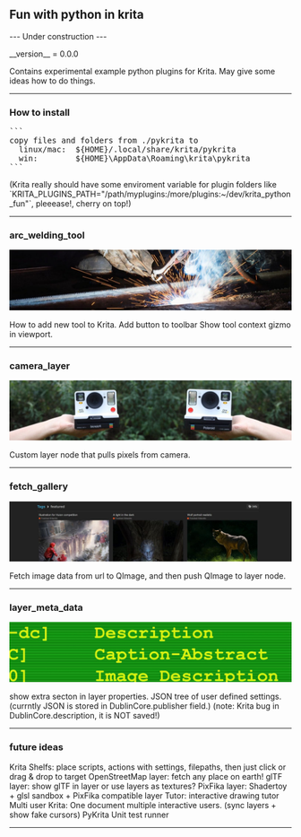 <html>
<h2>Fun with python in krita</h2>
<p>--- Under construction ---</p>
__version__ = 0.0.0
<p>Contains experimental example python plugins for Krita.
May give some ideas how to do things.</p>

<hr>
<h3>How to install</h3>
<pre>
```
copy files and folders from ./pykrita to
  linux/mac:  ${HOME}/.local/share/krita/pykrita
  win:        ${HOME}\AppData\Roaming\krita\pykrita
```
</pre>

<p>(Krita really should have some enviroment variable for plugin folders like
`KRITA_PLUGINS_PATH="/path/myplugins:/more/plugins:~/dev/krita_python_fun"`,
pleeease!, cherry on top!)</p>

<hr>

<h3>arc_welding_tool</h3>
<p><img src="./pykrita/arc_welding_tool/resources/title_image.jpg"/></p>
<p>How to add new tool to Krita.
Add button to toolbar
Show tool context gizmo in viewport.</p>
<hr>

<h3>camera_layer</h3>
<p><img src="./pykrita/camera_layer/resources/title_image.jpg"/></p>
<p>Custom layer node that pulls pixels from camera.</p>
<hr>

<h3>fetch_gallery</h3>
<p><img src="./pykrita/fetch_gallery/resources/title_image.jpg"/></p>
<p>Fetch image data from url to QImage,
and then push QImage to layer node.</p>
<hr>

<h3>layer_meta_data</h3>
<p><img src="./pykrita/layer_meta_data/resources/title_image.jpg"/></p>
<p>show extra secton in layer properties.
JSON tree of user defined settings.
(currntly JSON is stored in DublinCore.publisher field.)
(note: Krita bug in DublinCore.description, it is NOT saved!)</p>
<hr>

<h3>future ideas</h3>
<p>Krita Shelfs: place scripts, actions with settings, filepaths, then just click or drag & drop to target
OpenStreetMap layer: fetch any place on earth!
glTF layer: show glTF in layer or use layers as textures?
PixFika layer: Shadertoy + glsl sandbox + PixFika compatible layer
Tutor: interactive drawing tutor
Multi user Krita: One document multiple interactive users. (sync layers + show fake cursors)
PyKrita Unit test runner</p>
<hr>

</html>
